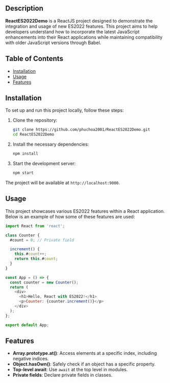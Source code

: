 ## Description
**ReactES2022Demo** is a ReactJS project designed to demonstrate the integration and usage of new ES2022 features. This project aims to help developers understand how to incorporate the latest JavaScript enhancements into their React applications while maintaining compatibility with older JavaScript versions through Babel.

## Table of Contents
- [Installation](#installation)
- [Usage](#usage)
- [Features](#features)

## Installation
To set up and run this project locally, follow these steps:

1. Clone the repository:
    ```bash
    git clone https://github.com/phuchoa2001/ReactES2022Demo.git
    cd ReactES2022Demo
    ```

2. Install the necessary dependencies:
    ```bash
    npm install
    ```

3. Start the development server:
    ```bash
    npm start
    ```

The project will be available at `http://localhost:9000`.

## Usage
This project showcases various ES2022 features within a React application. Below is an example of how some of these features are used:

```javascript
import React from 'react';

class Counter {
  #count = 0; // Private field

  increment() {
    this.#count++;
    return this.#count;
  }
}

const App = () => {
  const counter = new Counter();
  return (
    <div>
      <h1>Hello, React with ES2022!</h1>
      <p>Counter: {counter.increment()}</p>
    </div>
  );
};

export default App;
```

## Features
- **Array.prototype.at()**: Access elements at a specific index, including negative indices.
- **Object.hasOwn()**: Safely check if an object has a specific property.
- **Top-level await**: Use `await` at the top level in modules.
- **Private fields**: Declare private fields in classes.
